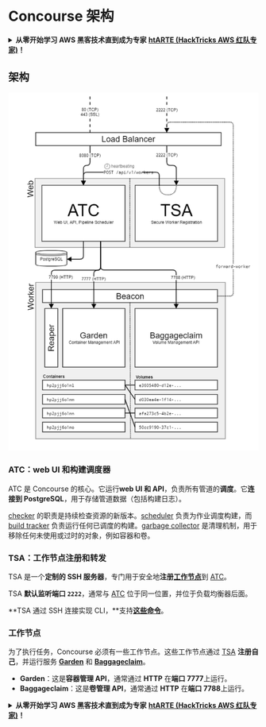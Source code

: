 # Concourse 架构

<details>

<summary><strong>从零开始学习 AWS 黑客技术直到成为专家</strong> <a href="https://training.hacktricks.xyz/courses/arte"><strong>htARTE (HackTricks AWS 红队专家)</strong></a><strong>！</strong></summary>

支持 HackTricks 的其他方式：

* 如果您想在 HackTricks 中看到您的**公司广告**或**下载 HackTricks 的 PDF**，请查看[**订阅计划**](https://github.com/sponsors/carlospolop)！
* 获取[**官方 PEASS & HackTricks 商品**](https://peass.creator-spring.com)
* 发现[**PEASS 家族**](https://opensea.io/collection/the-peass-family)，我们独家的[**NFTs 集合**](https://opensea.io/collection/the-peass-family)
* **加入** 💬 [**Discord 群组**](https://discord.gg/hRep4RUj7f) 或 [**telegram 群组**](https://t.me/peass) 或在 **Twitter** 🐦 上**关注**我 [**@carlospolopm**](https://twitter.com/carlospolopm)**。**
* **通过向** [**HackTricks**](https://github.com/carlospolop/hacktricks) 和 [**HackTricks Cloud**](https://github.com/carlospolop/hacktricks-cloud) github 仓库提交 PR 来分享您的黑客技巧。

</details>

## 架构

![](<../../.gitbook/assets/image (39) (1).png>)

### ATC：web UI 和构建调度器

ATC 是 Concourse 的核心。它运行**web UI 和 API**，负责所有管道的**调度**。它**连接到 PostgreSQL**，用于存储管道数据（包括构建日志）。

[checker](https://concourse-ci.org/checker.html) 的职责是持续检查资源的新版本。[scheduler](https://concourse-ci.org/scheduler.html) 负责为作业调度构建，而 [build tracker](https://concourse-ci.org/build-tracker.html) 负责运行任何已调度的构建。[garbage collector](https://concourse-ci.org/garbage-collector.html) 是清理机制，用于移除任何未使用或过时的对象，例如容器和卷。

### TSA：工作节点注册和转发

TSA 是一个**定制的 SSH 服务器**，专门用于安全地**注册**[**工作节点**](https://concourse-ci.org/internals.html#architecture-worker)到 [ATC](https://concourse-ci.org/internals.html#component-atc)。

TSA **默认监听端口 `2222`**，通常与 [ATC](https://concourse-ci.org/internals.html#component-atc) 位于同一位置，并位于负载均衡器后面。

**TSA 通过 SSH 连接实现 CLI，**支持[**这些命令**](https://concourse-ci.org/internals.html#component-tsa)。

### 工作节点

为了执行任务，Concourse 必须有一些工作节点。这些工作节点通过 [TSA](https://concourse-ci.org/internals.html#component-tsa) **注册自己**，并运行服务 [**Garden**](https://github.com/cloudfoundry-incubator/garden) 和 [**Baggageclaim**](https://github.com/concourse/baggageclaim)。

* **Garden**：这是**容器管理 API**，通常通过 **HTTP** 在**端口 7777**上运行。
* **Baggageclaim**：这是**卷管理 API**，通常通过 **HTTP** 在**端口 7788**上运行。

<details>

<summary><strong>从零开始学习 AWS 黑客技术直到成为专家</strong> <a href="https://training.hacktricks.xyz/courses/arte"><strong>htARTE (HackTricks AWS 红队专家)</strong></a><strong>！</strong></summary>

支持 HackTricks 的其他方式：

* 如果您想在 HackTricks 中看到您的**公司广告**或**下载 HackTricks 的 PDF**，请查看[**订阅计划**](https://github.com/sponsors/carlospolop)！
* 获取[**官方 PEASS & HackTricks 商品**](https://peass.creator-spring.com)
* 发现[**PEASS 家族**](https://opensea.io/collection/the-peass-family)，我们独家的[**NFTs 集合**](https://opensea.io/collection/the-peass-family)
* **加入** 💬 [**Discord 群组**](https://discord.gg/hRep4RUj7f) 或 [**telegram 群组**](https://t.me/peass) 或在 **Twitter** 🐦 上**关注**我 [**@carlospolopm**](https://twitter.com/carlospolopm)**。**
* **通过向** [**HackTricks**](https://github.com/carlospolop/hacktricks) 和 [**HackTricks Cloud**](https://github.com/carlospolop/hacktricks-cloud) github 仓库提交 PR 来分享您的黑客技巧。

</details>
